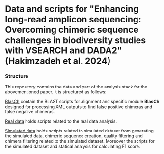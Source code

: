 # Data and scripts for "Enhancing long-read amplicon sequencing: Overcoming chimeric sequence challenges in biodiversity studies with VSEARCH and DADA2" (Hakimzadeh et al. 2024)

### Structure
This repository contains the data and part of the analysis stack for the abovementioned paper. It is structured as follows:

[BlasCh](https://github.com/alihkz94/long-chimeric-reads-project/tree/main/BlasCh) contain the BLAST scripts for alignment and specific module **BlasCh** designed for processing XML outputs to find false positive chimeras and false negative chimeras.

[Real data](https://github.com/alihkz94/long-chimeric-reads-project/tree/main/Real%20data) holds scripts related to the real data analysis.

[Simulated data](https://github.com/alihkz94/long-chimeric-reads-project/tree/main/Simulated%20data) holds scripts related to simulated dataset from generating the simulated data, chimeric sequence creation, quality filtering and chimera filtering related to the simulated dataset. Moreover the scripts for the simulated dataset and statical analysis for calculating F1 score. 


